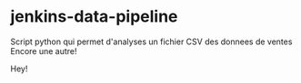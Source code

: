 # jenkins-data-pipeline

Script python qui permet d'analyses un fichier CSV des donnees de ventes
Encore une autre!

Hey!

